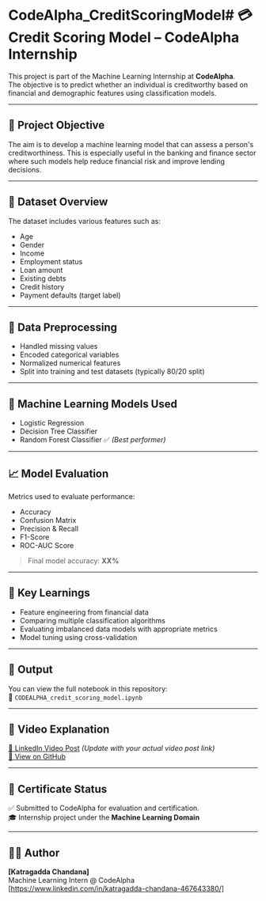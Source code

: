 # CodeAlpha_CreditScoringModel# 💳 Credit Scoring Model – CodeAlpha Internship

This project is part of the Machine Learning Internship at **CodeAlpha**.  
The objective is to predict whether an individual is creditworthy based on financial and demographic features using classification models.

---

## 📌 Project Objective

The aim is to develop a machine learning model that can assess a person's creditworthiness. This is especially useful in the banking and finance sector where such models help reduce financial risk and improve lending decisions.

---

## 📂 Dataset Overview

The dataset includes various features such as:

- Age
- Gender
- Income
- Employment status
- Loan amount
- Existing debts
- Credit history
- Payment defaults (target label)

---

## 🧼 Data Preprocessing

- Handled missing values
- Encoded categorical variables
- Normalized numerical features
- Split into training and test datasets (typically 80/20 split)

---

## 🧠 Machine Learning Models Used

- Logistic Regression
- Decision Tree Classifier
- Random Forest Classifier ✅ *(Best performer)*

---

## 📈 Model Evaluation

Metrics used to evaluate performance:

- Accuracy
- Confusion Matrix
- Precision & Recall
- F1-Score
- ROC-AUC Score

> Final model accuracy: **XX%**

---

## 🧠 Key Learnings

- Feature engineering from financial data
- Comparing multiple classification algorithms
- Evaluating imbalanced data models with appropriate metrics
- Model tuning using cross-validation

---

## 🔗 Output

You can view the full notebook in this repository:  
📘 `CODEALPHA_credit_scoring_model.ipynb`

---

## 🎥 Video Explanation

[🔗 LinkedIn Video Post](#) *(Update with your actual video post link)*  
[🔗 View on GitHub](https://github.com/yourusername/CodeAlpha_CreditScoringModel)

---

## 📜 Certificate Status

✅ Submitted to CodeAlpha for evaluation and certification.  
🎓 Internship project under the **Machine Learning Domain**

---

## 👨‍💻 Author

**[Katragadda Chandana]**  
Machine Learning Intern @ CodeAlpha  
[https://www.linkedin.com/in/katragadda-chandana-467643380/]
